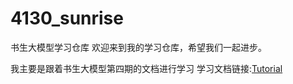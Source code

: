 # 4130_sunrise
书生大模型学习仓库
欢迎来到我的学习仓库，希望我们一起进步。

我主要是跟着书生大模型第四期的文档进行学习
学习文档链接:[Tutorial]([https://github.com/InternLM/Tutorial](https://github.com/InternLM/Tutorial/tree/camp4))

